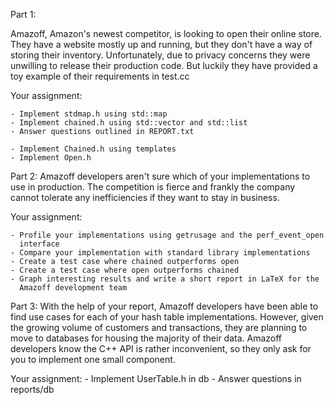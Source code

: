 Part 1:

Amazoff, Amazon's newest competitor, is looking to open their online store. 
They have a website mostly up and running, but they don't have a way of storing 
their inventory. Unfortunately, due to privacy concerns they were unwilling to
release their production code. But luckily they have provided a toy example of 
their requirements in test.cc

Your assignment:

    - Implement stdmap.h using std::map
    - Implement chained.h using std::vector and std::list
    - Answer questions outlined in REPORT.txt

    - Implement Chained.h using templates
    - Implement Open.h

Part 2:
Amazoff developers aren't sure which of your implementations to use in
production. The competition is fierce and frankly the company cannot tolerate
any inefficiencies if they want to stay in business. 

Your assignment:

    - Profile your implementations using getrusage and the perf_event_open
      interface
    - Compare your implementation with standard library implementations
    - Create a test case where chained outperforms open
    - Create a test case where open outperforms chained
    - Graph interesting results and write a short report in LaTeX for the 
      Amazoff development team

Part 3:
With the help of your report, Amazoff developers have been able to find use
cases for each of your hash table implementations. However, given the growing
volume of customers and transactions, they are planning to move to databases
for housing the majority of their data. Amazoff developers know the C++ API is
rather inconvenient, so they only ask for you to implement one small component.

Your assignment:
    - Implement UserTable.h in db
    - Answer questions in reports/db

